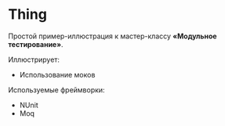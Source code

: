 # Thing

Простой пример-иллюстрация к мастер-классу **«Модульное тестирование»**.

Иллюстрирует:
- Использование моков

Используемые фреймворки:
- NUnit
- Moq
